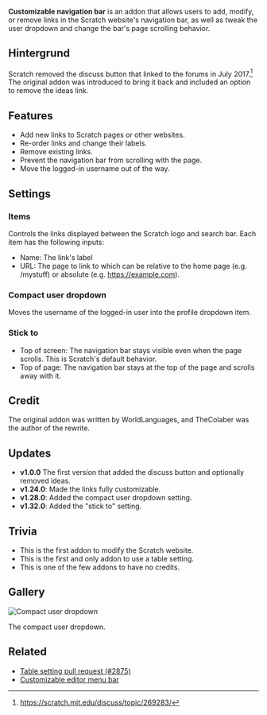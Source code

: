 ---
---

**Customizable navigation bar** is an addon that allows users to add, modify, or remove links in the Scratch website's navigation bar, as well as tweak the user dropdown and change the bar's page scrolling behavior.

## Hintergrund

Scratch removed the discuss button that linked to the forums in July 2017.[^1] The original addon was introduced to bring it back and included an option to remove the ideas link.

## Features

- Add new links to Scratch pages or other websites.
- Re-order links and change their labels.
- Remove existing links.
- Prevent the navigation bar from scrolling with the page.
- Move the logged-in username out of the way.

## Settings

### Items

Controls the links displayed between the Scratch logo and search bar. Each item has the following inputs:

- Name: The link's label
- URL: The page to link to which can be relative to the home page (e.g. /mystuff) or absolute (e.g. https://example.com).

### Compact user dropdown

Moves the username of the logged-in user into the profile dropdown item.

### Stick to

- Top of screen: The navigation bar stays visible even when the page scrolls. This is Scratch's default behavior.
- Top of page: The navigation bar stays at the top of the page and scrolls away with it.

## Credit

The original addon was written by WorldLanguages, and TheColaber was the author of the rewrite.

## Updates

- **v1.0.0** The first version that added the discuss button and optionally removed ideas.
- **v1.24.0**: Made the links fully customizable.
- **v1.28.0**: Added the compact user dropdown setting.
- **v1.32.0**: Added the "stick to" setting.

## Trivia

- This is the first addon to modify the Scratch website.
- This is the first and only addon to use a table setting.
- This is one of the few addons to have no credits.

## Gallery

![Compact user dropdown](/assets/img/addons/docs/compact-nav-dropdown.png)

The compact user dropdown.

## Related

- [Table setting pull request (#2875)](https://github.com/ScratchAddons/ScratchAddons/pull/2875)
- [Customizable editor menu bar](https://scratch.mit.edu/scratch-addons-extension/settings#addon-custom-menu-bar)

[^1]: https://scratch.mit.edu/discuss/topic/269283/
